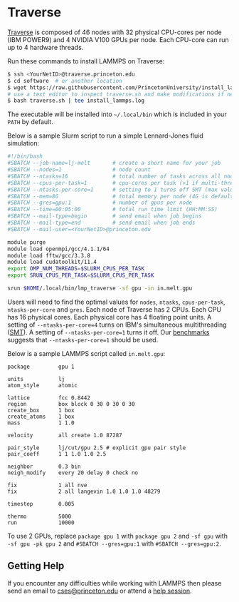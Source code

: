 # Traverse

[Traverse](https://researchcomputing.princeton.edu/systems/traverse) is composed of 46 nodes with 32 physical CPU-cores per node (IBM POWER9) and 4 NVIDIA V100 GPUs per node. Each CPU-core can run up to 4 hardware threads.

Run these commands to install LAMMPS on Traverse:

```bash
$ ssh <YourNetID>@traverse.princeton.edu
$ cd software  # or another location
$ wget https://raw.githubusercontent.com/PrincetonUniversity/install_lammps/master/01_installing/ins/traverse/traverse.sh
# use a text editor to inspect traverse.sh and make modifications if necessary (e.g., add/remove LAMMPS packages)
$ bash traverse.sh | tee install_lammps.log
```

The executable will be installed into `~/.local/bin` which is included in your `PATH` by default.

Below is a sample Slurm script to run a simple Lennard-Jones fluid simulation:

```bash
#!/bin/bash
#SBATCH --job-name=lj-melt       # create a short name for your job
#SBATCH --nodes=1                # node count
#SBATCH --ntasks=16              # total number of tasks across all nodes
#SBATCH --cpus-per-task=1        # cpu-cores per task (>1 if multi-threaded tasks)
#SBATCH --ntasks-per-core=1      # setting to 1 turns off SMT (max value is 4)
#SBATCH --mem=8G                 # total memory per node (4G is default per cpu-core)
#SBATCH --gres=gpu:1             # number of gpus per node
#SBATCH --time=00:05:00          # total run time limit (HH:MM:SS)
#SBATCH --mail-type=begin        # send email when job begins
#SBATCH --mail-type=end          # send email when job ends
#SBATCH --mail-user=<YourNetID>@princeton.edu

module purge
module load openmpi/gcc/4.1.1/64
module load fftw/gcc/3.3.8
module load cudatoolkit/11.4
export OMP_NUM_THREADS=$SLURM_CPUS_PER_TASK
export SRUN_CPUS_PER_TASK=$SLURM_CPUS_PER_TASK

srun $HOME/.local/bin/lmp_traverse -sf gpu -in in.melt.gpu
```

Users will need to find the optimal values for `nodes`, `ntasks`, `cpus-per-task`, `ntasks-per-core` and `gres`. Each node of Traverse has 2 CPUs. Each CPU has 16 physical cores. Each physical core has 4 floating point units. A setting of `--ntasks-per-core=4` turns on IBM's simultaneous multithreading ([SMT](https://researchcomputing.princeton.edu/systems/traverse#smt)). A setting of `--ntasks-per-core=1` turns it off. Our [benchmarks](../../02_benchmarks/README.md) suggests that `--ntasks-per-core=1` should be used.

Below is a sample LAMMPS script called `in.melt.gpu`:

```
package         gpu 1

units           lj
atom_style      atomic

lattice         fcc 0.8442
region          box block 0 30 0 30 0 30
create_box      1 box
create_atoms    1 box
mass            1 1.0

velocity        all create 1.0 87287

pair_style      lj/cut/gpu 2.5 # explicit gpu pair style
pair_coeff      1 1 1.0 1.0 2.5

neighbor        0.3 bin
neigh_modify    every 20 delay 0 check no

fix             1 all nve
fix             2 all langevin 1.0 1.0 1.0 48279

timestep        0.005

thermo          5000
run             10000
```

To use 2 GPUs, replace `package gpu 1` with `package gpu 2` and `-sf gpu` with `-sf gpu -pk gpu 2` and `#SBATCH --gres=gpu:1` with `#SBATCH --gres=gpu:2`.

## Getting Help

If you encounter any difficulties while working with LAMMPS then please send an email to <a href="mailto:cses@princeton.edu">cses@princeton.edu</a> or attend a [help session](https://researchcomputing.princeton.edu/support/help-sessions).
